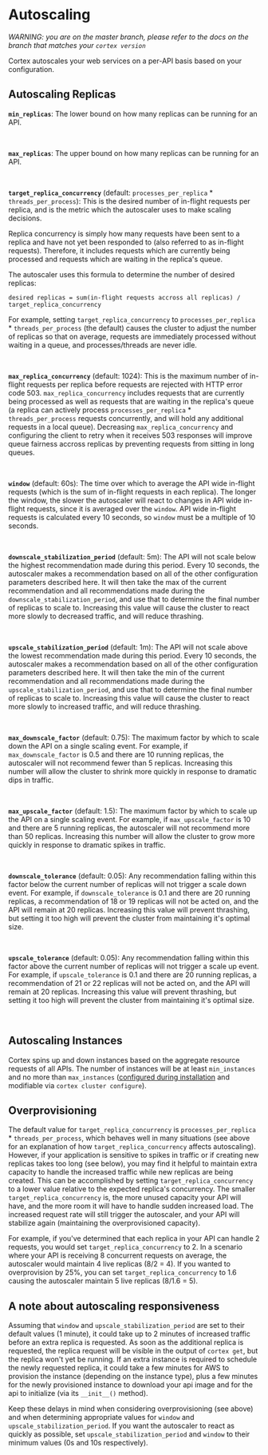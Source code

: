 # Autoscaling

_WARNING: you are on the master branch, please refer to the docs on the branch that matches your `cortex version`_

Cortex autoscales your web services on a per-API basis based on your configuration.

## Autoscaling Replicas

**`min_replicas`**: The lower bound on how many replicas can be running for an API.

<br>

**`max_replicas`**: The upper bound on how many replicas can be running for an API.

<br>

**`target_replica_concurrency`** (default: `processes_per_replica` * `threads_per_process`): This is the desired number of in-flight requests per replica, and is the metric which the autoscaler uses to make scaling decisions.

Replica concurrency is simply how many requests have been sent to a replica and have not yet been responded to (also referred to as in-flight requests). Therefore, it includes requests which are currently being processed and requests which are waiting in the replica's queue.

The autoscaler uses this formula to determine the number of desired replicas:

`desired replicas = sum(in-flight requests accross all replicas) / target_replica_concurrency`

For example, setting `target_replica_concurrency` to `processes_per_replica` * `threads_per_process` (the default) causes the cluster to adjust the number of replicas so that on average, requests are immediately processed without waiting in a queue, and processes/threads are never idle.

<br>

**`max_replica_concurrency`** (default: 1024): This is the maximum number of in-flight requests per replica before requests are rejected with HTTP error code 503. `max_replica_concurrency` includes requests that are currently being processed as well as requests that are waiting in the replica's queue (a replica can actively process `processes_per_replica` * `threads_per_process` requests concurrently, and will hold any additional requests in a local queue). Decreasing `max_replica_concurrency` and configuring the client to retry when it receives 503 responses will improve queue fairness accross replicas by preventing requests from sitting in long queues.

<br>

**`window`** (default: 60s): The time over which to average the API wide in-flight requests (which is the sum of in-flight requests in each replica). The longer the window, the slower the autoscaler will react to changes in API wide in-flight requests, since it is averaged over the `window`. API wide in-flight requests is calculated every 10 seconds, so `window` must be a multiple of 10 seconds.

<br>

**`downscale_stabilization_period`** (default: 5m): The API will not scale below the highest recommendation made during this period. Every 10 seconds, the autoscaler makes a recommendation based on all of the other configuration parameters described here. It will then take the max of the current recommendation and all recommendations made during the `downscale_stabilization_period`, and use that to determine the final number of replicas to scale to. Increasing this value will cause the cluster to react more slowly to decreased traffic, and will reduce thrashing.

<br>

**`upscale_stabilization_period`** (default: 1m): The API will not scale above the lowest recommendation made during this period. Every 10 seconds, the autoscaler makes a recommendation based on all of the other configuration parameters described here. It will then take the min of the current recommendation and all recommendations made during the `upscale_stabilization_period`, and use that to determine the final number of replicas to scale to. Increasing this value will cause the cluster to react more slowly to increased traffic, and will reduce thrashing.

<br>

**`max_downscale_factor`** (default: 0.75): The maximum factor by which to scale down the API on a single scaling event. For example, if `max_downscale_factor` is 0.5 and there are 10 running replicas, the autoscaler will not recommend fewer than 5 replicas. Increasing this number will allow the cluster to shrink more quickly in response to dramatic dips in traffic.

<br>

**`max_upscale_factor`** (default: 1.5): The maximum factor by which to scale up the API on a single scaling event. For example, if `max_upscale_factor` is 10 and there are 5 running replicas, the autoscaler will not recommend more than 50 replicas. Increasing this number will allow the cluster to grow more quickly in response to dramatic spikes in traffic.

<br>

**`downscale_tolerance`** (default: 0.05): Any recommendation falling within this factor below the current number of replicas will not trigger a scale down event. For example, if `downscale_tolerance` is 0.1 and there are 20 running replicas, a recommendation of 18 or 19 replicas will not be acted on, and the API will remain at 20 replicas. Increasing this value will prevent thrashing, but setting it too high will prevent the cluster from maintaining it's optimal size.

<br>

**`upscale_tolerance`** (default: 0.05): Any recommendation falling within this factor above the current number of replicas will not trigger a scale up event. For example, if `upscale_tolerance` is 0.1 and there are 20 running replicas, a recommendation of 21 or 22 replicas will not be acted on, and the API will remain at 20 replicas. Increasing this value will prevent thrashing, but setting it too high will prevent the cluster from maintaining it's optimal size.

<br>

## Autoscaling Instances

Cortex spins up and down instances based on the aggregate resource requests of all APIs. The number of instances will be at least `min_instances` and no more than `max_instances` ([configured during installation](../../aws/config.md) and modifiable via `cortex cluster configure`).

## Overprovisioning

The default value for `target_replica_concurrency` is `processes_per_replica` * `threads_per_process`, which behaves well in many situations (see above for an explanation of how `target_replica_concurrency` affects autoscaling). However, if your application is sensitive to spikes in traffic or if creating new replicas takes too long (see below), you may find it helpful to maintain extra capacity to handle the increased traffic while new replicas are being created. This can be accomplished by setting `target_replica_concurrency` to a lower value relative to the expected replica's concurrency. The smaller `target_replica_concurrency` is, the more unused capacity your API will have, and the more room it will have to handle sudden increased load. The increased request rate will still trigger the autoscaler, and your API will stabilize again (maintaining the overprovisioned capacity).

For example, if you've determined that each replica in your API can handle 2 requests, you would set `target_replica_concurrency` to 2. In a scenario where your API is receiving 8 concurrent requests on average, the autoscaler would maintain 4 live replicas (8/2 = 4). If you wanted to overprovision by 25%, you can set `target_replica_concurrency` to 1.6 causing the autoscaler maintain 5 live replicas (8/1.6 = 5).

## A note about autoscaling responsiveness

Assuming that `window` and `upscale_stabilization_period` are set to their default values (1 minute), it could take up to 2 minutes of increased traffic before an extra replica is requested. As soon as the additional replica is requested, the replica request will be visible in the output of `cortex get`, but the replica won't yet be running. If an extra instance is required to schedule the newly requested replica, it could take a few minutes for AWS to provision the instance (depending on the instance type), plus a few minutes for the newly provisioned instance to download your api image and for the api to initialize (via its `__init__()` method).

Keep these delays in mind when considering overprovisioning (see above) and when determining appropriate values for `window` and `upscale_stabilization_period`. If you want the autoscaler to react as quickly as possible, set `upscale_stabilization_period` and `window` to their minimum values (0s and 10s respectively).
